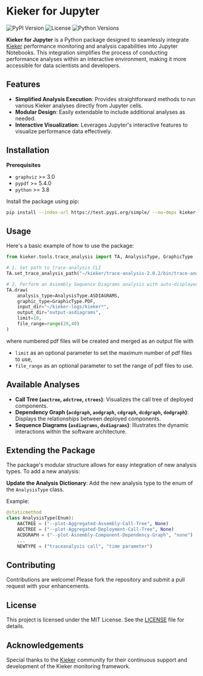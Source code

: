 # Kieker for Jupyter

![PyPI Version](https://img.shields.io/pypi/v/kieker-for-jupyter)
![License](https://img.shields.io/pypi/l/kieker-for-jupyter)
![Python Versions](https://img.shields.io/pypi/pyversions/kieker-for-jupyter)

**Kieker for Jupyter** is a Python package designed to seamlessly integrate [Kieker](https://kieker-monitoring.net/) performance monitoring and analysis capabilities into Jupyter Notebooks. This integration simplifies the process of conducting performance analyses within an interactive environment, making it more accessible for data scientists and developers.

## Features

- **Simplified Analysis Execution**: Provides straightforward methods to run various Kieker analyses directly from Jupyter cells.
- **Modular Design**: Easily extendable to include additional analyses as needed.
- **Interactive Visualization**: Leverages Jupyter's interactive features to visualize performance data effectively.

## Installation

**Prerequisites**  
- `graphviz` >= 3.0
- `pypdf` >= 5.4.0 
- `python` >= 3.8

Install the package using pip:

```bash
pip install --index-url https://test.pypi.org/simple/ --no-deps kieker-for-jupyter
```

## Usage

Here's a basic example of how to use the package:

```python
from kieker.tools.trace_analysis import TA, AnalysisType, GraphicType

# 1. Set path to trace-analysis CLI
TA.set_trace_analysis_path("~/kieker/trace-analysis-2.0.2/bin/trace-analysis")

# 2. Perform an Assembly Sequence Diagrams analysis with auto-displayed PDF
TA.draw(
    analysis_type=AnalysisType.ASDIAGRAMS, 
    graphic_type=GraphicType.PDF, 
    input_dir="~/kieker-logs/kieker*", 
    output_dir="output-asdiagrams", 
    limit=10, 
    file_range=range(20,40)
)
```

where numbered pdf files will be created and merged as an output file with
* `limit` as an optional parameter to set the maximum number of pdf files to use,
* `file_range` as an optional parameter to set the range of pdf files to use.

## Available Analyses

- **Call Tree (`aactree`, `adctree`, `ctrees`)**: Visualizes the call tree of deployed components.
- **Dependency Graph (`acdgraph`, `aodgraph`, `cdgraph`, `dcdgraph`, `dodgraph`)**: Displays the relationships between deployed components.
- **Sequence Diagrams (`asdiagrams`, `dsdiagrams`)**: Illustrates the dynamic interactions within the software architecture.

## Extending the Package

The package's modular structure allows for easy integration of new analysis types. To add a new analysis:

**Update the Analysis Dictionary**: Add the new analysis type to the enum of the `AnalysisType` class.

Example:

```python
@staticmethod
class AnalysisType(Enum):
    AACTREE = ("--plot-Aggregated-Assembly-Call-Tree", None)
    ADCTREE = ("--plot-Aggregated-Deployment-Call-Tree", None)
    ACDGRAPH = ("--plot-Assembly-Component-Dependency-Graph", "none")
    ...
    NEWTYPE = ("traceanalysis call", "time parameter")
```

## Contributing

Contributions are welcome! Please fork the repository and submit a pull request with your enhancements.

## License

This project is licensed under the MIT License. See the [LICENSE](LICENSE) file for details.

## Acknowledgements

Special thanks to the [Kieker](https://kieker-monitoring.net/) community for their continuous support and development of the Kieker monitoring framework.

